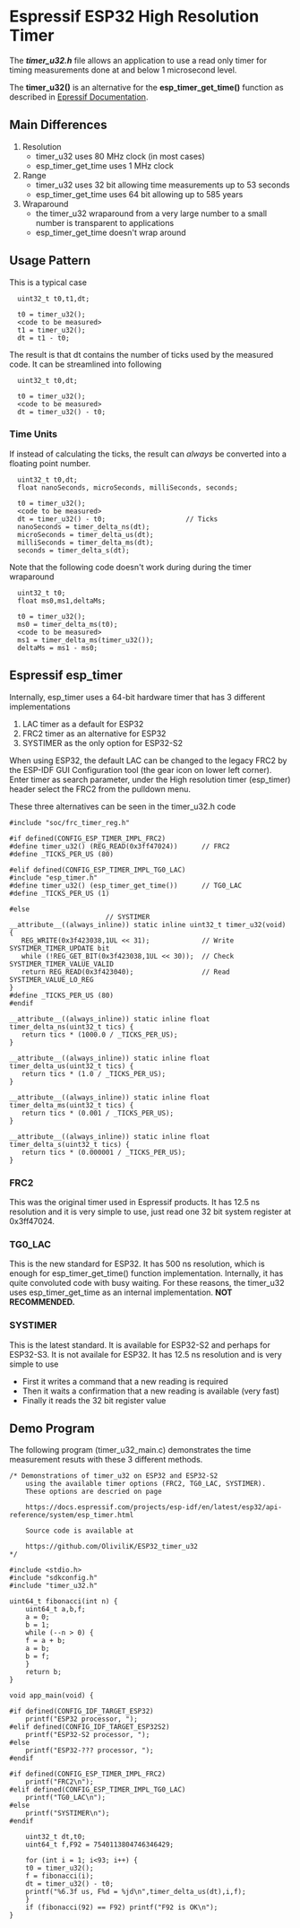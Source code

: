 # Espressif ESP32 High Resolution Timer

The ***timer_u32.h*** file allows an application to use a read only timer for timing measurements done at and below 1 microsecond level.

The **timer_u32()** is an alternative for the **esp_timer_get_time()** function as described in [Epressif Documentation](https://docs.espressif.com/projects/esp-idf/en/latest/esp32/api-reference/system/esp_timer.html).

## Main Differences

1. Resolution
   - timer_u32 uses 80 MHz clock (in most cases)
   - esp_timer_get_time uses 1 MHz clock
1. Range
   - timer_u32 uses 32 bit allowing time measurements up to 53 seconds
   - esp_timer_get_time uses 64 bit allowing up to 585 years
1. Wraparound
   - the timer_u32 wraparound from a very large number to a small number is transparent to applications
   - esp_timer_get_time doesn't wrap around
   
## Usage Pattern

This is a typical case

      uint32_t t0,t1,dt;
   
      t0 = timer_u32();
      <code to be measured>
      t1 = timer_u32();
      dt = t1 - t0;
   
The result is that dt contains the number of ticks used by the measured code.  It can be streamlined into following

      uint32_t t0,dt;
   
      t0 = timer_u32();
      <code to be measured>
      dt = timer_u32() - t0;
   
### Time Units

If instead of calculating the ticks, the result can *always* be converted into a floating point number.

      uint32_t t0,dt;
      float nanoSeconds, microSeconds, milliSeconds, seconds;

      t0 = timer_u32();
      <code to be measured>
      dt = timer_u32() - t0;                    // Ticks
      nanoSeconds = timer_delta_ns(dt);
      microSeconds = timer_delta_us(dt);
      milliSeconds = timer_delta_ms(dt);
      seconds = timer_delta_s(dt);

Note that the following code doesn't work during during the timer wraparound

      uint32_t t0;
      float ms0,ms1,deltaMs;

      t0 = timer_u32();
      ms0 = timer_delta_ms(t0);
      <code to be measured>
      ms1 = timer_delta_ms(timer_u32());
      deltaMs = ms1 - ms0;

## Espressif esp_timer

Internally, esp_timer uses a 64-bit hardware timer that has 3 different implementations

1. LAC timer as a default for ESP32
2. FRC2 timer as an alternative for ESP32
3. SYSTIMER as the only option for ESP32-S2

When using ESP32, the default LAC can be changed to the legacy FRC2 by the ESP-IDF GUI Configuration tool (the gear icon on lower left corner).  Enter timer as search parameter, under the High resolution timer (esp_timer) header select the FRC2 from the pulldown menu.

These three alternatives can be seen in the timer_u32.h code

	#include "soc/frc_timer_reg.h"

	#if defined(CONFIG_ESP_TIMER_IMPL_FRC2)
	#define timer_u32() (REG_READ(0x3ff47024))      // FRC2
	#define _TICKS_PER_US (80)

	#elif defined(CONFIG_ESP_TIMER_IMPL_TG0_LAC)
	#include "esp_timer.h"
	#define timer_u32() (esp_timer_get_time())      // TG0_LAC
	#define _TICKS_PER_US (1)

	#else
							// SYSTIMER
	__attribute__((always_inline)) static inline uint32_t timer_u32(void) {
	   REG_WRITE(0x3f423038,1UL << 31);             // Write SYSTIMER_TIMER_UPDATE bit 
	   while (!REG_GET_BIT(0x3f423038,1UL << 30));  // Check SYSTIMER_TIMER_VALUE_VALID
	   return REG_READ(0x3f423040);                 // Read SYSTIMER_VALUE_LO_REG
	}
	#define _TICKS_PER_US (80)
	#endif

	__attribute__((always_inline)) static inline float timer_delta_ns(uint32_t tics) {
	   return tics * (1000.0 / _TICKS_PER_US);
	}

	__attribute__((always_inline)) static inline float timer_delta_us(uint32_t tics) {
	   return tics * (1.0 / _TICKS_PER_US);
	}

	__attribute__((always_inline)) static inline float timer_delta_ms(uint32_t tics) {
	   return tics * (0.001 / _TICKS_PER_US);
	}

	__attribute__((always_inline)) static inline float timer_delta_s(uint32_t tics) {
	   return tics * (0.000001 / _TICKS_PER_US);
	}
### FRC2

This was the original timer used in Espressif products.  It has 12.5 ns resolution and it is very simple to use, just read one 32 bit system register at 0x3ff47024.

### TG0_LAC

This is the new standard for ESP32.  It has 500 ns resolution, which is enough for esp_timer_get_time() function implementation.  Internally, it has quite convoluted code with busy waiting. For these reasons, the timer_u32 uses esp_timer_get_time as an internal implementation. **NOT RECOMMENDED.**

### SYSTIMER

This is the latest standard.  It is available for ESP32-S2 and perhaps for ESP32-S3.  It is not availale for ESP32.  It has 12.5 ns resolution and is very simple to use

 - First it writes a command that a new reading is required
 - Then it waits a confirmation that a new reading is available (very fast)
 - Finally it reads the 32 bit register value
 
 ## Demo Program
 
 The following program (timer_u32_main.c) demonstrates the time measurement resuts with these 3 different methods.
 
 	/* Demonstrations of timer_u32 on ESP32 and ESP32-S2
	    using the available timer options (FRC2, TG0_LAC, SYSTIMER).
	    These options are descried on page

	    https://docs.espressif.com/projects/esp-idf/en/latest/esp32/api-reference/system/esp_timer.html

	    Source code is available at

	    https://github.com/OliviliK/ESP32_timer_u32
	*/

	#include <stdio.h>
	#include "sdkconfig.h"
	#include "timer_u32.h"

	uint64_t fibonacci(int n) {
	    uint64_t a,b,f;
	    a = 0;
	    b = 1;
	    while (--n > 0) {
		f = a + b;
		a = b;
		b = f;
	    }
	    return b;
	}

	void app_main(void) {

	#if defined(CONFIG_IDF_TARGET_ESP32)
	    printf("ESP32 processor, ");
	#elif defined(CONFIG_IDF_TARGET_ESP32S2)
	    printf("ESP32-S2 processor, ");
	#else
	    printf("ESP32-??? processor, ");
	#endif

	#if defined(CONFIG_ESP_TIMER_IMPL_FRC2)
	    printf("FRC2\n");
	#elif defined(CONFIG_ESP_TIMER_IMPL_TG0_LAC)
	    printf("TG0_LAC\n");
	#else
	    printf("SYSTIMER\n");
	#endif

	    uint32_t dt,t0;
	    uint64_t f,F92 = 7540113804746346429;

	    for (int i = 1; i<93; i++) {
		t0 = timer_u32();
		f = fibonacci(i);
		dt = timer_u32() - t0;
		printf("%6.3f us, F%d = %jd\n",timer_delta_us(dt),i,f);
	    }
	    if (fibonacci(92) == F92) printf("F92 is OK\n");
	}
	
